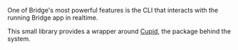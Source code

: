 <p class="lead">
  One of Bridge's most powerful features is the CLI that interacts with the running Bridge app in realtime.
</p>

This small library provides a wrapper around [Cupid](https://github.com/dart-bridge/cupid), the package behind the
system.



